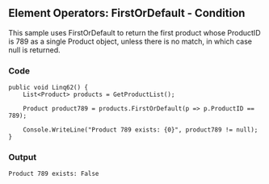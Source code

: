 ## Element Operators: FirstOrDefault - Condition ##

This sample uses FirstOrDefault to return the first product whose ProductID is 789 as a single Product object, unless there is no match, in which case null is returned.

### Code ###

```
public void Linq62() {
    List<Product> products = GetProductList();

    Product product789 = products.FirstOrDefault(p => p.ProductID == 789);

    Console.WriteLine("Product 789 exists: {0}", product789 != null);
}

```

### Output ###

```
Product 789 exists: False
```
